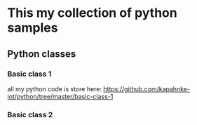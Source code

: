 # This my collection of python samples

## Python classes
### Basic class 1
all my python code is store here: https://github.com/kapahnke-iot/python/tree/master/basic-class-1
### Basic class 2
